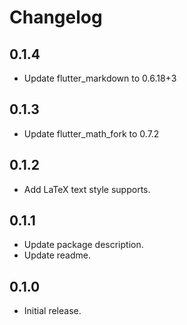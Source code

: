 # Changelog

## 0.1.4

* Update flutter_markdown to 0.6.18+3

## 0.1.3

* Update flutter_math_fork to 0.7.2

## 0.1.2

* Add LaTeX text style supports.

## 0.1.1

* Update package description.
* Update readme.

## 0.1.0

* Initial release.

